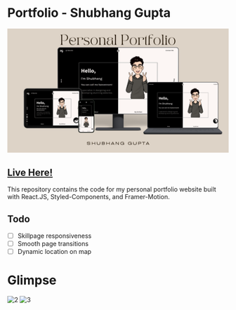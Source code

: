 # Portfolio - Shubhang Gupta

![1](public/Photos/Heading.png)

## [Live Here!](https://www.guptashubhang.tech/)

This repository contains the code for my personal portfolio website built with React.JS, Styled-Components, and Framer-Motion.

## Todo

- [ ] Skillpage responsiveness
- [ ] Smooth page transitions
- [ ] Dynamic location on map

# Glimpse

![2](https://github.com/shubhanggupta2000/portfolio/assets/79959361/cc0a8520-32b1-4a94-9f84-7bcd4e2c43bb)
![3](https://github.com/shubhanggupta2000/portfolio/assets/79959361/2bd809c9-d5d0-48b6-9aa9-ae2f2257e1bc)
